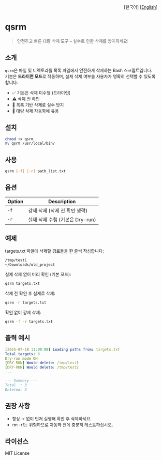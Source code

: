 <p align="right">
  [한국어]
  [<a href="README.md">English</a>]
</p>

# qsrm

> 안전하고 빠른 대량 삭제 도구 – 실수로 인한 삭제를 방지하세요!

## 소개

`qsrm`은 파일 및 디렉토리를 목록 파일에서 안전하게 삭제하는 Bash 스크립트입니다. 기본은 **드라이런 모드**로 작동하며, 실제 삭제 여부를 사용자가 명확히 선택할 수 있도록 합니다.

- ✅ 기본은 삭제 미수행 (드라이런)
- ⚠️ 삭제 전 확인
- 🔐 목록 기반 삭제로 실수 방지
- 🧹 대량 삭제 자동화에 유용

## 설치

```bash
chmod +x qsrm
mv qsrm /usr/local/bin/
```

## 사용

```bash
qsrm [-f] [-r] path_list.txt
```

## 옵션

| Option | Description                          |
| ------ | ------------------------------------ |
| `-f`   | 강제 삭제 (삭제 전 확인 생략)    |
| `-r`   | 실제 삭제 수행 (기본은 Dry-run) |

## 예제

targets.txt 파일에 삭제할 경로들을 한 줄씩 작성합니다:

```bash
/tmp/test1
~/Downloads/old_project
```

실제 삭제 없이 미리 확인 (기본 모드):

```bash
qsrm targets.txt
```

삭제 전 확인 후 실제로 삭제:

```bash
qsrm -r targets.txt
```

확인 없이 강제 삭제:

```bash
qsrm -f -r targets.txt
```

## 출력 예시

```yaml
[2025-07-18 11:00:00] Loading paths from: targets.txt
Total targets: 3
Dry-run mode ON
[DRY-RUN] Would delete: /tmp/test1
[DRY-RUN] Would delete: /tmp/test2
...

--- Summary ---
Total  : 3
Deleted: 3
```

## 권장 사항

- 항상 -r 없이 먼저 실행해 확인 후 삭제하세요.
- rm -rf는 위험하므로 자동화 전에 충분히 테스트하십시오.

## 라이선스

MIT License